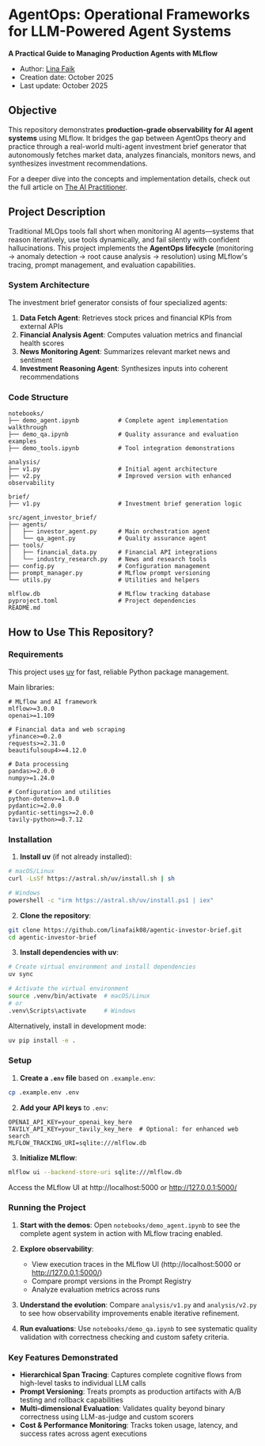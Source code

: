 # AgentOps: Operational Frameworks for LLM-Powered Agent Systems
**A Practical Guide to Managing Production Agents with MLflow**

- Author: [Lina Faik](https://www.linkedin.com/in/lina-faik/)
- Creation date: October 2025  
- Last update: October 2025

## Objective

This repository demonstrates **production-grade observability for AI agent systems** using MLflow. It bridges the gap between AgentOps theory and practice through a real-world multi-agent investment brief generator that autonomously fetches market data, analyzes financials, monitors news, and synthesizes investment recommendations.

For a deeper dive into the concepts and implementation details, check out the full article on [The AI Practitioner](https://aipractitioner.substack.com/).

## Project Description

Traditional MLOps tools fall short when monitoring AI agents—systems that reason iteratively, use tools dynamically, and fail silently with confident hallucinations. This project implements the **AgentOps lifecycle** (monitoring → anomaly detection → root cause analysis → resolution) using MLflow's tracing, prompt management, and evaluation capabilities.

### System Architecture

The investment brief generator consists of four specialized agents:

1. **Data Fetch Agent**: Retrieves stock prices and financial KPIs from external APIs
2. **Financial Analysis Agent**: Computes valuation metrics and financial health scores
3. **News Monitoring Agent**: Summarizes relevant market news and sentiment
4. **Investment Reasoning Agent**: Synthesizes inputs into coherent recommendations

### Code Structure

```
notebooks/
├── demo_agent.ipynb           # Complete agent implementation walkthrough
├── demo_qa.ipynb              # Quality assurance and evaluation examples
├── demo_tools.ipynb           # Tool integration demonstrations

analysis/
├── v1.py                      # Initial agent architecture
├── v2.py                      # Improved version with enhanced observability

brief/
├── v1.py                      # Investment brief generation logic

src/agent_investor_brief/
├── agents/
│   ├── investor_agent.py      # Main orchestration agent
│   └── qa_agent.py            # Quality assurance agent
├── tools/
│   ├── financial_data.py      # Financial API integrations
│   └── industry_research.py   # News and research tools
├── config.py                  # Configuration management
├── prompt_manager.py          # MLflow prompt versioning
└── utils.py                   # Utilities and helpers

mlflow.db                      # MLflow tracking database
pyproject.toml                 # Project dependencies
README.md
```

## How to Use This Repository?

### Requirements

This project uses [uv](https://github.com/astral-sh/uv) for fast, reliable Python package management.

Main libraries:
```
# MLflow and AI framework
mlflow>=3.0.0
openai>=1.109

# Financial data and web scraping
yfinance>=0.2.0
requests>=2.31.0
beautifulsoup4>=4.12.0

# Data processing
pandas>=2.0.0
numpy>=1.24.0

# Configuration and utilities
python-dotenv>=1.0.0
pydantic>=2.0.0
pydantic-settings>=2.0.0
tavily-python>=0.7.12
```

### Installation

1. **Install uv** (if not already installed):
```bash
# macOS/Linux
curl -LsSf https://astral.sh/uv/install.sh | sh

# Windows
powershell -c "irm https://astral.sh/uv/install.ps1 | iex"
```

2. **Clone the repository**:
```bash
git clone https://github.com/linafaik08/agentic-investor-brief.git
cd agentic-investor-brief
```

3. **Install dependencies with uv**:
```bash
# Create virtual environment and install dependencies
uv sync

# Activate the virtual environment
source .venv/bin/activate  # macOS/Linux
# or
.venv\Scripts\activate     # Windows
```

Alternatively, install in development mode:
```bash
uv pip install -e .
```

### Setup

1. **Create a `.env` file** based on `.example.env`:
```bash
cp .example.env .env
```

2. **Add your API keys** to `.env`:
```
OPENAI_API_KEY=your_openai_key_here
TAVILY_API_KEY=your_tavily_key_here  # Optional: for enhanced web search
MLFLOW_TRACKING_URI=sqlite:///mlflow.db
```

3. **Initialize MLflow**:
```bash
mlflow ui --backend-store-uri sqlite:///mlflow.db
```
Access the MLflow UI at http://localhost:5000 or http://127.0.0.1:5000/

### Running the Project

1. **Start with the demos**: Open `notebooks/demo_agent.ipynb` to see the complete agent system in action with MLflow tracing enabled.

2. **Explore observability**: 
   - View execution traces in the MLflow UI (http://localhost:5000 or http://127.0.0.1:5000/)
   - Compare prompt versions in the Prompt Registry
   - Analyze evaluation metrics across runs

3. **Understand the evolution**: Compare `analysis/v1.py` and `analysis/v2.py` to see how observability improvements enable iterative refinement.

4. **Run evaluations**: Use `notebooks/demo_qa.ipynb` to see systematic quality validation with correctness checking and custom safety criteria.

### Key Features Demonstrated

- **Hierarchical Span Tracing**: Captures complete cognitive flows from high-level tasks to individual LLM calls
- **Prompt Versioning**: Treats prompts as production artifacts with A/B testing and rollback capabilities  
- **Multi-dimensional Evaluation**: Validates quality beyond binary correctness using LLM-as-judge and custom scorers
- **Cost & Performance Monitoring**: Tracks token usage, latency, and success rates across agent executions
